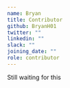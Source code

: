 ```yaml
---
name: Bryan
title: Contributor
github: BryanH01
twitter: ""
linkedin: ""
slack: ""
joining_date: ""
role: contributor
---
```


Still waiting for this
